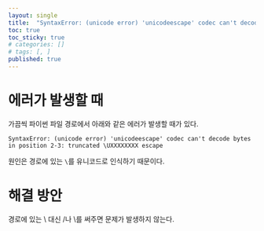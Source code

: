 ```yaml
---
layout: single
title:  "SyntaxError: (unicode error) 'unicodeescape' codec can't decode bytes in position 2-3"
toc: true
toc_sticky: true
# categories: []
# tags: [, ]
published: true
---
```


# 에러가 발생할 때

가끔씩 파이썬 파일 경로에서 아래와 같은 에러가 발생할 때가 있다.

```console
SyntaxError: (unicode error) 'unicodeescape' codec can't decode bytes in position 2-3: truncated \UXXXXXXXX escape
```

원인은 경로에 있는 `\`를 유니코드로 인식하기 때문이다.


# 해결 방안

경로에 있는 \ 대신 /나 \\를 써주면 문제가 발생하지 않는다.